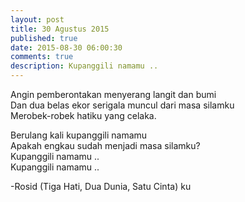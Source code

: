 ```yaml
---
layout: post
title: 30 Agustus 2015
published: true
date: 2015-08-30 06:00:30
comments: true
description: Kupanggili namamu ..
---
```


Angin pemberontakan menyerang langit dan bumi<br/>
Dan dua belas ekor serigala muncul dari masa silamku<br/>
Merobek-robek hatiku yang celaka.

Berulang kali kupanggili namamu<br/>
Apakah engkau sudah menjadi masa silamku?<br/>
Kupanggili namamu .. <br/>
Kupanggili namamu ..

-Rosid (Tiga Hati, Dua Dunia, Satu Cinta) ku
